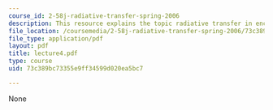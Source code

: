 ```yaml
---
course_id: 2-58j-radiative-transfer-spring-2006
description: This resource explains the topic radiative transfer in enclosures.
file_location: /coursemedia/2-58j-radiative-transfer-spring-2006/73c389bc73355e9ff34599d020ea5bc7_lecture4.pdf
file_type: application/pdf
layout: pdf
title: lecture4.pdf
type: course
uid: 73c389bc73355e9ff34599d020ea5bc7

---
```

None